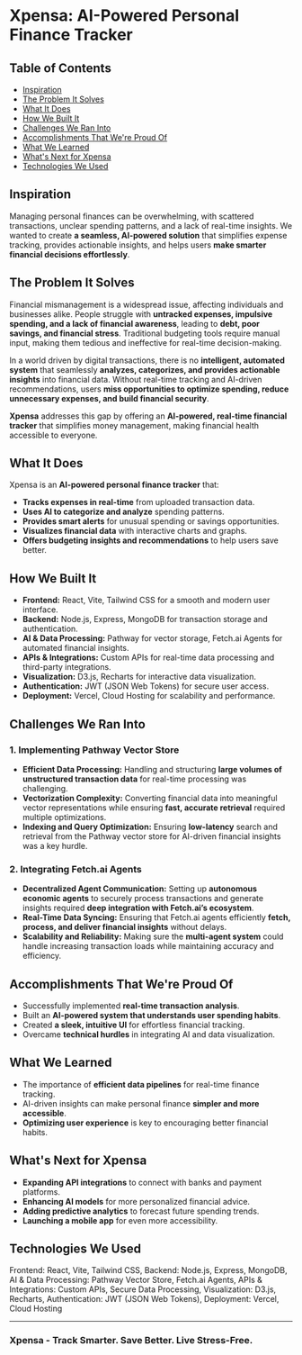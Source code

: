 # Xpensa: AI-Powered Personal Finance Tracker

## Table of Contents
- [Inspiration](#inspiration)
- [The Problem It Solves](#the-problem-it-solves)
- [What It Does](#what-it-does)
- [How We Built It](#how-we-built-it)
- [Challenges We Ran Into](#challenges-we-ran-into)
- [Accomplishments That We're Proud Of](#accomplishments-that-were-proud-of)
- [What We Learned](#what-we-learned)
- [What's Next for Xpensa](#whats-next-for-xpensa)
- [Technologies We Used](#technologies-we-used)

## Inspiration
Managing personal finances can be overwhelming, with scattered transactions, unclear spending patterns, and a lack of real-time insights. We wanted to create **a seamless, AI-powered solution** that simplifies expense tracking, provides actionable insights, and helps users **make smarter financial decisions effortlessly**.

## The Problem It Solves
Financial mismanagement is a widespread issue, affecting individuals and businesses alike. People struggle with **untracked expenses, impulsive spending, and a lack of financial awareness**, leading to **debt, poor savings, and financial stress**. Traditional budgeting tools require manual input, making them tedious and ineffective for real-time decision-making.

In a world driven by digital transactions, there is no **intelligent, automated system** that seamlessly **analyzes, categorizes, and provides actionable insights** into financial data. Without real-time tracking and AI-driven recommendations, users **miss opportunities to optimize spending, reduce unnecessary expenses, and build financial security**.

**Xpensa** addresses this gap by offering an **AI-powered, real-time financial tracker** that simplifies money management, making financial health accessible to everyone. 

## What It Does
Xpensa is an **AI-powered personal finance tracker** that:
- **Tracks expenses in real-time** from uploaded transaction data.
- **Uses AI to categorize and analyze** spending patterns.
- **Provides smart alerts** for unusual spending or savings opportunities.
- **Visualizes financial data** with interactive charts and graphs.
- **Offers budgeting insights and recommendations** to help users save better.

## How We Built It
- **Frontend:** React, Vite, Tailwind CSS for a smooth and modern user interface.
- **Backend:** Node.js, Express, MongoDB for transaction storage and authentication.
- **AI & Data Processing:** Pathway for vector storage, Fetch.ai Agents for automated financial insights.
- **APIs & Integrations:** Custom APIs for real-time data processing and third-party integrations.
- **Visualization:** D3.js, Recharts for interactive data visualization.
- **Authentication:** JWT (JSON Web Tokens) for secure user access.
- **Deployment:** Vercel, Cloud Hosting for scalability and performance.

## Challenges We Ran Into
### **1. Implementing Pathway Vector Store**
- **Efficient Data Processing:** Handling and structuring **large volumes of unstructured transaction data** for real-time processing was challenging.
- **Vectorization Complexity:** Converting financial data into meaningful vector representations while ensuring **fast, accurate retrieval** required multiple optimizations.
- **Indexing and Query Optimization:** Ensuring **low-latency** search and retrieval from the Pathway vector store for AI-driven financial insights was a key hurdle.

### **2. Integrating Fetch.ai Agents**
- **Decentralized Agent Communication:** Setting up **autonomous economic agents** to securely process transactions and generate insights required **deep integration with Fetch.ai’s ecosystem**.
- **Real-Time Data Syncing:** Ensuring that Fetch.ai agents efficiently **fetch, process, and deliver financial insights** without delays.
- **Scalability and Reliability:** Making sure the **multi-agent system** could handle increasing transaction loads while maintaining accuracy and efficiency.

## Accomplishments That We're Proud Of
- Successfully implemented **real-time transaction analysis**.
- Built an **AI-powered system that understands user spending habits**.
- Created **a sleek, intuitive UI** for effortless financial tracking.
- Overcame **technical hurdles** in integrating AI and data visualization.

## What We Learned
- The importance of **efficient data pipelines** for real-time finance tracking.
- AI-driven insights can make personal finance **simpler and more accessible**.
- **Optimizing user experience** is key to encouraging better financial habits.

## What's Next for Xpensa
- **Expanding API integrations** to connect with banks and payment platforms.
- **Enhancing AI models** for more personalized financial advice.
- **Adding predictive analytics** to forecast future spending trends.
- **Launching a mobile app** for even more accessibility.

## Technologies We Used
Frontend: React, Vite, Tailwind CSS, Backend: Node.js, Express, MongoDB, AI & Data Processing: Pathway Vector Store, Fetch.ai Agents, APIs & Integrations: Custom APIs, Secure Data Processing, Visualization: D3.js, Recharts, Authentication: JWT (JSON Web Tokens), Deployment: Vercel, Cloud Hosting

---

###  **Xpensa - Track Smarter. Save Better. Live Stress-Free.**
